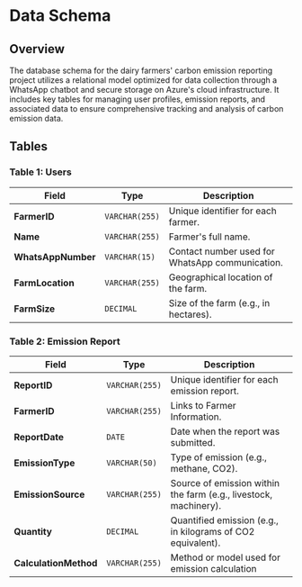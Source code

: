 # Data Schema

## Overview

The database schema for the dairy farmers' carbon emission reporting project utilizes a relational model optimized for data collection through a WhatsApp chatbot and secure storage on Azure's cloud infrastructure. It includes key tables for managing user profiles, emission reports, and associated data to ensure comprehensive tracking and analysis of carbon emission data.

## Tables

### Table 1: Users

| Field          | Type          | Description                                         |
|----------------|---------------|-----------------------------------------------------|
| **FarmerID**   | `VARCHAR(255)` | Unique identifier for each farmer.                 |
| **Name**       | `VARCHAR(255)` | Farmer's full name.                                 |
| **WhatsAppNumber** | `VARCHAR(15)`  | Contact number used for WhatsApp communication.    |
| **FarmLocation**   | `VARCHAR(255)` | Geographical location of the farm.                 |
| **FarmSize**       | `DECIMAL`      | Size of the farm (e.g., in hectares).              |

### Table 2: Emission Report

| Field            | Type           | Description                                             |
|------------------|----------------|---------------------------------------------------------|
| **ReportID**     | `VARCHAR(255)` | Unique identifier for each emission report.            |
| **FarmerID**     | `VARCHAR(255)` | Links to Farmer Information.                           |
| **ReportDate**   | `DATE`         | Date when the report was submitted.                    |
| **EmissionType** | `VARCHAR(50)`  | Type of emission (e.g., methane, CO2).                 |
| **EmissionSource** | `VARCHAR(255)` | Source of emission within the farm (e.g., livestock, machinery). |
| **Quantity**       | `DECIMAL`      | Quantified emission (e.g., in kilograms of CO2 equivalent). |
| **CalculationMethod**| `VARCHAR(255)` | Method or model used for emission calculation |